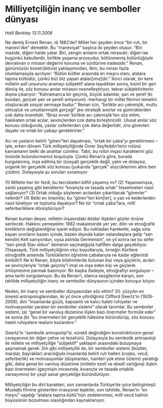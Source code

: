 # Milliyetçiliğin inanç ve semboller dünyası

*Halil Berktay 13.11.2008*

<div class="taraf_structure_2col_1zq">
<div class="margen_n">



 <p>Ne demiş Ernest Renan, tâ 1882’de? Millet her şeyden önce “bir ruh, bir manevî ilke” demektir. Bu “maneviyat” başlıca iki şeyden oluşur. “Biri mazide, diğeri halde yatar. Biri, zengin anıların ortak mirasıdır; diğeri ise bugünkü kabullerdir, birlikte yaşama arzusudur, bölünmemiş bütünlüğüyle devralınan o mirasın değerini koruma ve sürdürme iradesidir.” Renan, günümüzün konstrüktivist yaklaşımından, ilkin, bu mirası fazla olumlamasıyla ayrılıyor: “Bütün kültler arasında en meşru olanı, atalara tapma kültüdür, çünkü bizi biz yapan atalar[ımız]dır.” İkinci olarak, bir kere milletin aslî unsurunu aramayı sübjektif alana taşıdıktan sonra, kısmî bir geri dönüş ile, söz konusu anılar mirasını nesnelleştiriyor, tekrar sübjektivitenin dışına çıkarıyor: “Kahramanca bir geçmiş, büyük adamlar, şan ve şeref (ki bundan, <i>gerçek</i> şan ve şerefi anlıyorum) –herhangi bir millet fikrinin temelini oluşturacak sosyal sermaye budur.” Renan için, “birlikte acı çekmişlik, mutlu olmuşluk ve umutlanmışlık <i>gerçeği</i>” jeo-stratejik sınırlar ve gümrüklerden çok daha önemlidir. “Biraz evvel ‘birlikte acı çekmişlik’ten söz ettim; hakikaten ortak acılar, sevinçlerden çok daha birleştiricidir. Ulusal anılar söz konusu olduğunda, yaslar zaferlerden çok daha değerlidir, zira görevleri dayatır ve ortak bir çabayı gerektirirler.” <br/><br/>Acı ve yasların belirli “görev”leri dayatması, “ortak bir çaba”yı gerektirmesi –işte, erken dönem Türk milliyetçiliğinde Ömer Seyfeddin’lerin rolünü kavramanın belki de anahtar cümlesi. Tabii, bu rolün inşacı karakterini göz önünde bulundurmamız koşuluyla. Çünkü Renan’a göre, burada kurgulanmış, inşa edilmiş bir (sosyal) gerçeklik değil, yalın ve dolaysız, organik bir gerçeklik söz konusu (yukarıda “gerçek” sözcüklerinin altını ben çizdim). Dolayısıyla şu soruları soramıyor: <br/><br/>(1) Milletin her bir ferdi, bu tecrübeleri bilfiil yaşamış mı? (2) Yaşamamışsa, sanki yaşamış gibi kendilerini “kıvançta ve tasada ortak” hissetmeleri nasıl sağlanıyor? (3) Ortak olduğu söylenen acılardan çıkartılacak “görevler” nelerdir? (4) Belki en önemlisi, bu “görev”leri kim[ler], o yas ve kederlerden nasıl türetiyor ve topluma dayatıyor? Ne tür “ortak çaba”lara, millî seferberliklere dönüştürüyor? <br/><br/>Renan bunları deşse, milletin inşasındaki <i>iktidar ilişkileri</i> gözler önüne serilecek. Hakkını yemeyelim: 1882 makalesinde yer yer, dilin ve etnoğrafik kimliklerin değişkenliğine işaret ediyor. Bu noktadan hareketle, sağa sola kayan sınırların bazen içinde, bazen dışında kalan vatandaşlara gelip “sen kendini Kelt sanıyordun, oysa aslında Germensin”, on yıl sonra ise bu sefer “sen şimdi Slav oldun” demenin saçmalığıyla hafiften dalga geçebiliyor. (Yaşasaydı, Türk milliyetçiliğinin ırkçı boyutlarıyla, örneğin Kürtlere etnoğrafik anlamda Türklüklerini öğretme çabalarıyla ne kadar eğlenirdi kimbilir!) Ne ki Renan, böyle bildirimlerde bulunan kişi veya güçlerin, acıları ve sevinçleriyle “ortak geçmiş”i imal ve inşa eden kişi ve güçlerle örtüşmesine parmak basmıyor. Bir başka ifadeyle, etnoğrafiyi sorguluyor –ama tarihi sorgulamıyor. Bu da Renan’ı, olanca sezgilerine karşın, son tahlilde milliyetçiliğin inanç ve semboller dünyasının içinden konuşur kılıyor. <br/><br/>Neden, bir inanç ve semboller dünyasından söz ettim? 20. yüzyılın en önemli antropologlarından, iki yıl önce yitirdiğimiz Clifford Geertz’in (1926-2006), dini “insanlarda güçlü, kapsamlı ve kalıcı haleti ruhiyeler ve motivasyonlar yaratan bir semboller sistemi” olarak tanımlar. Bu semboller sistemi, (a) “genel bir varoluş düzenine ilişkin bazı önermeler formüle eder” ve sonra (b) “bu önermeleri bir gerçeklik hâlesine büründürüp, söz konusu haleti ruhiyelere realizm kazandırır.” <br/><br/>Geertz’in “sembolik antropoloji”si, sürekli değindiğim konstrüktivizm genel cereyanının bir diğer çehre ve tezahürü. Dolayısıyla bu sembolik antropoloji ile millete ve milliyetçiliğe “sübjektif” yaklaşım arasındaki buluşmaya şaşmamak gerek. Din gibi milliyetçilik de, bir semboller sistemi (büstler, marşlar, bayraklar) aracılığıyla insanlarda belirli ruh halleri (coşku, vecd, seferberlik) ve motivasyonlar (düşmanları, hainleri yok etme özlemi) yarattığı gibi, daha genel bir varoluş düzenine (milletin ezelî ve ebedî varlığına) ilişkin bazı önermeleri (geçmişin mirasında, kıvançta ve tasada ortaklık varsayımını) bir çeşit sanal gerçekliğe büründürüyor. <br/><br/>Milliyetçiliğin bu dinî karakteri, son zamanlarda Türkiye’de iyice belirginleşti. <i>Mustafa</i> filmine gösterilen irrasyonel tepkiler, son tahlilde, Renan’ın “en meşru” saydığı “atalara tapma kültü”nün zedelenmesi, millî vecd halinin büyüsünün bozulması olasılığından kaynaklanıyor.</p>
<br/>
<br/>
<br/>



<br/>


<div id="taraf_not">
</div>

</div>


</div>

